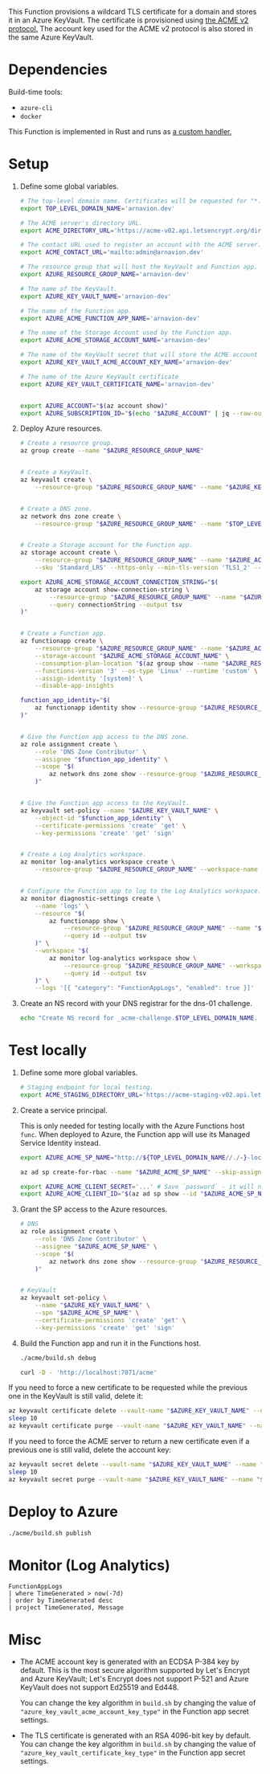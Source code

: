 This Function provisions a wildcard TLS certificate for a domain and stores it in an Azure KeyVault. The certificate is provisioned using [the ACME v2 protocol.](https://tools.ietf.org/html/rfc8555) The account key used for the ACME v2 protocol is also stored in the same Azure KeyVault.


# Dependencies

Build-time tools:

- `azure-cli`
- `docker`

This Function is implemented in Rust and runs as [a custom handler.](https://docs.microsoft.com/en-us/azure/azure-functions/functions-custom-handlers)


# Setup

1. Define some global variables.

    ```sh
    # The top-level domain name. Certificates will be requested for "*.TOP_LEVEL_DOMAIN_NAME".
    export TOP_LEVEL_DOMAIN_NAME='arnavion.dev'

    # The ACME server's directory URL.
    export ACME_DIRECTORY_URL='https://acme-v02.api.letsencrypt.org/directory'

    # The contact URL used to register an account with the ACME server.
    export ACME_CONTACT_URL='mailto:admin@arnavion.dev'

    # The resource group that will host the KeyVault and Function app.
    export AZURE_RESOURCE_GROUP_NAME='arnavion-dev'

    # The name of the KeyVault.
    export AZURE_KEY_VAULT_NAME='arnavion-dev'

    # The name of the Function app.
    export AZURE_ACME_FUNCTION_APP_NAME='arnavion-dev'

    # The name of the Storage Account used by the Function app.
    export AZURE_ACME_STORAGE_ACCOUNT_NAME='arnavion-dev'

    # The name of the KeyVault secret that will store the ACME account key.
    export AZURE_KEY_VAULT_ACME_ACCOUNT_KEY_NAME='arnavion-dev'

    # The name of the Azure KeyVault certificate
    export AZURE_KEY_VAULT_CERTIFICATE_NAME='arnavion-dev'


    export AZURE_ACCOUNT="$(az account show)"
    export AZURE_SUBSCRIPTION_ID="$(echo "$AZURE_ACCOUNT" | jq --raw-output '.id')"
    ```

1. Deploy Azure resources.

    ```sh
    # Create a resource group.
    az group create --name "$AZURE_RESOURCE_GROUP_NAME"


    # Create a KeyVault.
    az keyvault create \
        --resource-group "$AZURE_RESOURCE_GROUP_NAME" --name "$AZURE_KEY_VAULT_NAME"


    # Create a DNS zone.
    az network dns zone create \
        --resource-group "$AZURE_RESOURCE_GROUP_NAME" --name "$TOP_LEVEL_DOMAIN_NAME"


    # Create a Storage account for the Function app.
    az storage account create \
        --resource-group "$AZURE_RESOURCE_GROUP_NAME" --name "$AZURE_ACME_STORAGE_ACCOUNT_NAME" \
        --sku 'Standard_LRS' --https-only --min-tls-version 'TLS1_2' --allow-blob-public-access false

    export AZURE_ACME_STORAGE_ACCOUNT_CONNECTION_STRING="$(
        az storage account show-connection-string \
            --resource-group "$AZURE_RESOURCE_GROUP_NAME" --name "$AZURE_ACME_STORAGE_ACCOUNT_NAME" \
            --query connectionString --output tsv
    )"


    # Create a Function app.
    az functionapp create \
        --resource-group "$AZURE_RESOURCE_GROUP_NAME" --name "$AZURE_ACME_FUNCTION_APP_NAME" \
        --storage-account "$AZURE_ACME_STORAGE_ACCOUNT_NAME" \
        --consumption-plan-location "$(az group show --name "$AZURE_RESOURCE_GROUP_NAME" --query location --output tsv)" \
        --functions-version '3' --os-type 'Linux' --runtime 'custom' \
        --assign-identity '[system]' \
        --disable-app-insights

    function_app_identity="$(
        az functionapp identity show --resource-group "$AZURE_RESOURCE_GROUP_NAME" --name "$AZURE_ACME_FUNCTION_APP_NAME" --query principalId --output tsv
    )"


    # Give the Function app access to the DNS zone.
    az role assignment create \
        --role 'DNS Zone Contributor' \
        --assignee "$function_app_identity" \
        --scope "$(
            az network dns zone show --resource-group "$AZURE_RESOURCE_GROUP_NAME" --name "$TOP_LEVEL_DOMAIN_NAME" --query id --output tsv
        )"


    # Give the Function app access to the KeyVault.
    az keyvault set-policy --name "$AZURE_KEY_VAULT_NAME" \
        --object-id "$function_app_identity" \
        --certificate-permissions 'create' 'get' \
        --key-permissions 'create' 'get' 'sign'


    # Create a Log Analytics workspace.
    az monitor log-analytics workspace create \
        --resource-group "$AZURE_RESOURCE_GROUP_NAME" --workspace-name "$AZURE_LOG_ANALYTICS_WORKSPACE_NAME"


    # Configure the Function app to log to the Log Analytics workspace.
    az monitor diagnostic-settings create \
        --name 'logs' \
        --resource "$(
            az functionapp show \
                --resource-group "$AZURE_RESOURCE_GROUP_NAME" --name "$AZURE_ACME_FUNCTION_APP_NAME" \
                --query id --output tsv
        )" \
        --workspace "$(
            az monitor log-analytics workspace show \
                --resource-group "$AZURE_RESOURCE_GROUP_NAME" --workspace-name "$AZURE_LOG_ANALYTICS_WORKSPACE_NAME" \
                --query id --output tsv
        )" \
        --logs '[{ "category": "FunctionAppLogs", "enabled": true }]'
    ```

1. Create an NS record with your DNS registrar for the dns-01 challenge.

    ```sh
    echo "Create NS record for _acme-challenge.$TOP_LEVEL_DOMAIN_NAME. to $(az network dns zone show --resource-group "$AZURE_RESOURCE_GROUP_NAME" --name "$TOP_LEVEL_DOMAIN_NAME" --query 'nameServers[0]' --output tsv)"
    ```


# Test locally

1. Define some more global variables.

    ```sh
    # Staging endpoint for local testing.
    export ACME_STAGING_DIRECTORY_URL='https://acme-staging-v02.api.letsencrypt.org/directory'
    ```

1. Create a service principal.

    This is only needed for testing locally with the Azure Functions host `func`. When deployed to Azure, the Function app will use its Managed Service Identity instead.

    ```sh
    export AZURE_ACME_SP_NAME="http://${TOP_LEVEL_DOMAIN_NAME//./-}-local-testing"

    az ad sp create-for-rbac --name "$AZURE_ACME_SP_NAME" --skip-assignment

    export AZURE_ACME_CLIENT_SECRET='...' # Save `password` - it will not appear again
    export AZURE_ACME_CLIENT_ID="$(az ad sp show --id "$AZURE_ACME_SP_NAME" --query appId --output tsv)"
    ```

1. Grant the SP access to the Azure resources.

    ```sh
    # DNS
    az role assignment create \
        --role 'DNS Zone Contributor' \
        --assignee "$AZURE_ACME_SP_NAME" \
        --scope "$(
            az network dns zone show --resource-group "$AZURE_RESOURCE_GROUP_NAME" --name "$TOP_LEVEL_DOMAIN_NAME" --query id --output tsv
        )"


    # KeyVault
    az keyvault set-policy \
        --name "$AZURE_KEY_VAULT_NAME" \
        --spn "$AZURE_ACME_SP_NAME" \
        --certificate-permissions 'create' 'get' \
        --key-permissions 'create' 'get' 'sign'
    ```

1. Build the Function app and run it in the Functions host.

    ```sh
    ./acme/build.sh debug

    curl -D - 'http://localhost:7071/acme'
    ```

If you need to force a new certificate to be requested while the previous one in the KeyVault is still valid, delete it:

```sh
az keyvault certificate delete --vault-name "$AZURE_KEY_VAULT_NAME" --name "$AZURE_KEY_VAULT_CERTIFICATE_NAME"
sleep 10
az keyvault certificate purge --vault-name "$AZURE_KEY_VAULT_NAME" --name "$AZURE_KEY_VAULT_CERTIFICATE_NAME"
```

If you need to force the ACME server to return a new certificate even if a previous one is still valid, delete the account key:

```sh
az keyvault secret delete --vault-name "$AZURE_KEY_VAULT_NAME" --name "$ACME_ACCOUNT_KEY_SECRET_NAME"
sleep 10
az keyvault secret purge --vault-name "$AZURE_KEY_VAULT_NAME" --name "$ACME_ACCOUNT_KEY_SECRET_NAME"
```


# Deploy to Azure

```sh
./acme/build.sh publish
```


# Monitor (Log Analytics)

```
FunctionAppLogs
| where TimeGenerated > now(-7d)
| order by TimeGenerated desc
| project TimeGenerated, Message
```


# Misc

- The ACME account key is generated with an ECDSA P-384 key by default. This is the most secure algorithm supported by Let's Encrypt and Azure KeyVault;
  Let's Encrypt does not support P-521 and Azure KeyVault does not support Ed25519 and Ed448.

  You can change the key algorithm in `build.sh` by changing the value of `"azure_key_vault_acme_account_key_type"` in the Function app secret settings.

- The TLS certificate is generated with an RSA 4096-bit key by default. You can change the key algorithm in `build.sh` by changing the value of `"azure_key_vault_certificate_key_type"` in the Function app secret settings.
